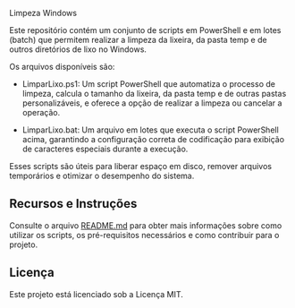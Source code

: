 Limpeza Windows

Este repositório contém um conjunto de scripts em PowerShell e em lotes (batch) que permitem realizar a limpeza da lixeira, da pasta temp e de outros diretórios de lixo no Windows.

Os arquivos disponíveis são:

- LimparLixo.ps1: Um script PowerShell que automatiza o processo de limpeza, calcula o tamanho da lixeira, da pasta temp e de outras pastas personalizáveis, e oferece a opção de realizar a limpeza ou cancelar a operação.

- LimparLixo.bat: Um arquivo em lotes que executa o script PowerShell acima, garantindo a configuração correta de codificação para exibição de caracteres especiais durante a execução.

Esses scripts são úteis para liberar espaço em disco, remover arquivos temporários e otimizar o desempenho do sistema.

## Recursos e Instruções

Consulte o arquivo [README.md](README.md) para obter mais informações sobre como utilizar os scripts, os pré-requisitos necessários e como contribuir para o projeto.

## Licença

Este projeto está licenciado sob a Licença MIT.

